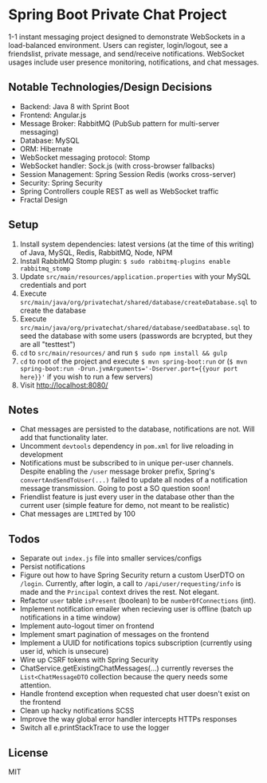 # Spring Boot Private Chat Project

1-1 instant messaging project designed to demonstrate WebSockets in a load-balanced environment. Users can register, login/logout, see a friendslist, private message, and send/receive notifications. WebSocket usages include user presence monitoring, notifications, and chat messages.

## Notable Technologies/Design Decisions
- Backend: Java 8 with Sprint Boot
- Frontend: Angular.js
- Message Broker: RabbitMQ (PubSub pattern for multi-server messaging)
- Database: MySQL
- ORM: Hibernate
- WebSocket messaging protocol: Stomp
- WebSocket handler: Sock.js (with cross-browser fallbacks)
- Session Management: Spring Session Redis (works cross-server)
- Security: Spring Security
- Spring Controllers couple REST as well as WebSocket traffic
- Fractal Design

## Setup
1. Install system dependencies: latest versions (at the time of this writing) of Java, MySQL, Redis, RabbitMQ, Node, NPM
2. Install RabbitMQ Stomp plugin: `$ sudo rabbitmq-plugins enable rabbitmq_stomp`
3. Update `src/main/resources/application.properties` with your MySQL credentials and port
4. Execute `src/main/java/org/privatechat/shared/database/createDatabase.sql` to create the database
5. Execute `src/main/java/org/privatechat/shared/database/seedDatabase.sql` to seed the database with some users (passwords are bcrypted, but they are all "testtest")
6. `cd` to `src/main/resources/` and run `$ sudo npm install && gulp` 
7. `cd` to root of the project and execute `$ mvn spring-boot:run` or  (`$ mvn spring-boot:run -Drun.jvmArguments='-Dserver.port={{your port here}}'` if you wish to run a few servers)
8. Visit [http://localhost:8080/](http://localhost:8080) 

## Notes
- Chat messages are persisted to the database, notifications are not. Will add that functionality later.
- Uncomment `devtools` dependency in `pom.xml` for live reloading in development
- Notifications must be subscribed to in unique per-user channels. Despite enabling the `/user` message broker prefix, Spring's `convertAndSendToUser(...)` failed to update all nodes of a notification message transmission. Going to post a SO question soon!
- Friendlist feature is just every user in the database other than the current user (simple feature for demo, not meant to be realistic)
- Chat messages are `LIMIT`ed by 100
 
## Todos
- Separate out `index.js` file into smaller services/configs
- Persist notifications
- Figure out how to have Spring Security return a custom UserDTO on `/login`. Currently, after login, a call to `/api/user/requesting/info` is made and the `Principal` context drives the rest. Not elegant.
- Refactor `user` table `isPresent` (boolean) to be `numberOfConnections` (int).
- Implement notification emailer when recieving user is offline (batch up notifications in a time window)
- Implement auto-logout timer on frontend
- Implement smart pagination of messages on the frontend
- Implement a UUID for notifications topics subscription (currently using user id, which is unsecure)
- Wire up CSRF tokens with Spring Security
- ChatService.getExistingChatMessages(...) currently reverses the `List<ChatMessageDTO` collection because the query needs some attention.
- Handle frontend exception when requested chat user doesn't exist on the frontend
- Clean up hacky notifications SCSS
- Improve the way global error handler intercepts HTTPs responses
- Switch all e.printStackTrace to use the logger

## License
MIT
